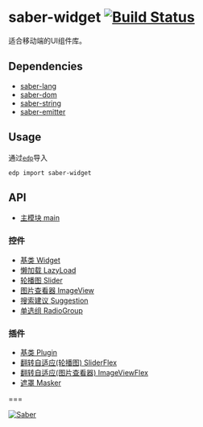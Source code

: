 saber-widget [![Build Status](https://travis-ci.org/ecomfe/saber-widget.png)](https://travis-ci.org/ecomfe/saber-widget)
===

适合移动端的UI组件库。


## Dependencies

+ [saber-lang](https://github.com/ecomfe/saber-lang)
+ [saber-dom](https://github.com/ecomfe/saber-dom)
+ [saber-string](https://github.com/ecomfe/saber-string)
+ [saber-emitter](https://github.com/ecomfe/saber-emitter)

## Usage

通过[`edp`](https://github.com/ecomfe/edp)导入

```
edp import saber-widget
```

## API

* [主模块 main](./doc/api-main.md)

### 控件

* [基类 Widget](./doc/api-widget.md)
* [懒加载 LazyLoad](./doc/api-widget-lazyload.md)
* [轮播图 Slider](./doc/api-widget-slider.md)
* [图片查看器 ImageView](./doc/api-widget-imageview.md)
* [搜索建议 Suggestion](./doc/api-widget-suggestion.md)
* [单选组 RadioGroup](./doc/api-widget-radiogroup.md)

### 插件

* [基类 Plugin](./doc/api-plugin.md)
* [翻转自适应(轮播图) SliderFlex](./doc/api-plugin-sliderflex.md)
* [翻转自适应(图片查看器) ImageViewFlex](./doc/api-plugin-imageviewflex.md)
* [遮罩 Masker](./doc/api-plugin-masker.md)

===

[![Saber](https://f.cloud.github.com/assets/157338/1485433/aeb5c72a-4714-11e3-87ae-7ef8ae66e605.png)](http://ecomfe.github.io/saber)
